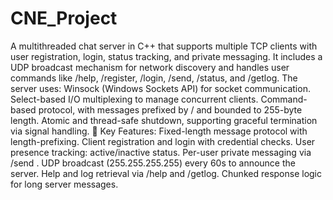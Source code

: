 # CNE_Project
A multithreaded chat server in C++ that supports multiple TCP clients with user registration, login, status tracking, and private messaging. It includes a UDP broadcast mechanism for network discovery and handles user commands like /help, /register, /login, /send, /status, and /getlog.  The server uses:  Winsock (Windows Sockets API) for socket communication.  Select-based I/O multiplexing to manage concurrent clients.  Command-based protocol, with messages prefixed by / and bounded to 255-byte length.  Atomic and thread-safe shutdown, supporting graceful termination via signal handling.  🔧 Key Features: Fixed-length message protocol with length-prefixing.  Client registration and login with credential checks.  User presence tracking: active/inactive status.  Per-user private messaging via /send <user> <msg>.  UDP broadcast (255.255.255.255) every 60s to announce the server.  Help and log retrieval via /help and /getlog.  Chunked response logic for long server messages.
